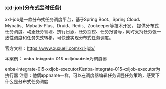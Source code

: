 ### xxl-job(分布式定时任务)

xxl-job是一款分布式任务调度平台，基于Spring Boot、Spring Cloud、Mybatis、Mybatis-Plus、Druid、Redis、Zookeeper等技术开发，
提供分布式任务调度、动态任务管理、执行日志、任务监控、任务报警等，同时支持任务强一致性调度和任务失效转移，可快速实现分布式任务调度。

官方文档：https://www.xuxueli.com/xxl-job/

本案例： enba-integrate-015-xxljobadmin为调度器

enba-integrate-015-xxljob-executor和enba-integrate-015-xxljob-executor为执行器
注意：他俩appname一样，可以在调度器编辑任务调整任务策略，感受下什么是分布式任务调度

